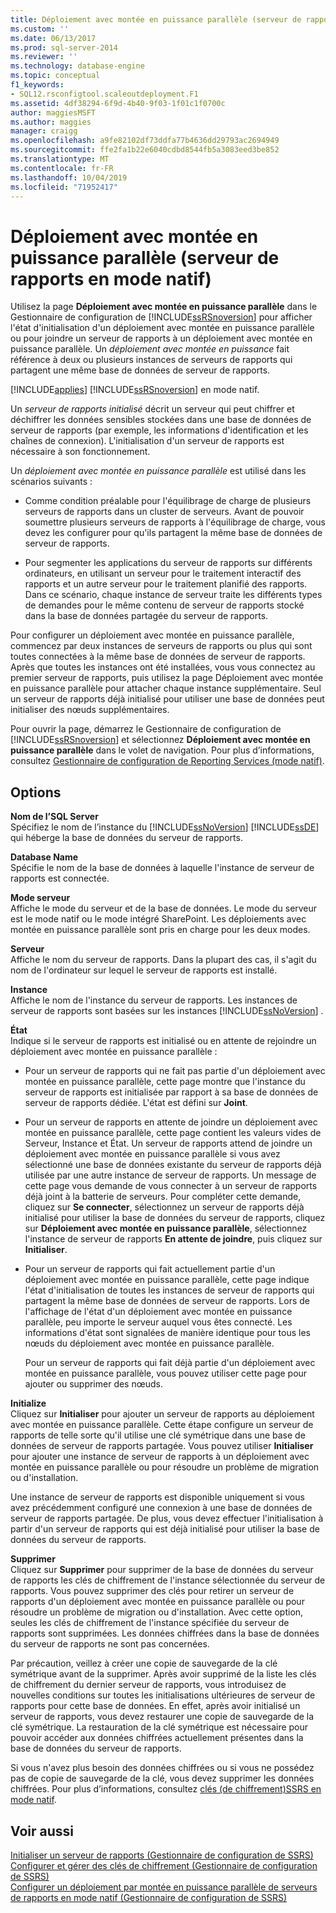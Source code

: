 ```yaml
---
title: Déploiement avec montée en puissance parallèle (serveur de rapports en mode natif) | Microsoft Docs
ms.custom: ''
ms.date: 06/13/2017
ms.prod: sql-server-2014
ms.reviewer: ''
ms.technology: database-engine
ms.topic: conceptual
f1_keywords:
- SQL12.rsconfigtool.scaleoutdeployment.F1
ms.assetid: 4df38294-6f9d-4b40-9f03-1f01c1f0700c
author: maggiesMSFT
ms.author: maggies
manager: craigg
ms.openlocfilehash: a9fe82102df73ddfa77b4636dd29793ac2694949
ms.sourcegitcommit: ffe2fa1b22e6040cdbd8544fb5a3083eed3be852
ms.translationtype: MT
ms.contentlocale: fr-FR
ms.lasthandoff: 10/04/2019
ms.locfileid: "71952417"
---
```

# <a name="scale-out-deployment-native-mode-report-server"></a>Déploiement avec montée en puissance parallèle (serveur de rapports en mode natif)
  Utilisez la page **Déploiement avec montée en puissance parallèle** dans le Gestionnaire de configuration de [!INCLUDE[ssRSnoversion](../../includes/ssrsnoversion-md.md)] pour afficher l'état d'initialisation d'un déploiement avec montée en puissance parallèle ou pour joindre un serveur de rapports à un déploiement avec montée en puissance parallèle. Un *déploiement avec montée en puissance* fait référence à deux ou plusieurs instances de serveurs de rapports qui partagent une même base de données de serveur de rapports.  
  
 [!INCLUDE[applies](../../includes/applies-md.md)] [!INCLUDE[ssRSnoversion](../../includes/ssrsnoversion-md.md)] en mode natif.  
  
 Un *serveur de rapports initialisé* décrit un serveur qui peut chiffrer et déchiffrer les données sensibles stockées dans une base de données de serveur de rapports (par exemple, les informations d'identification et les chaînes de connexion). L'initialisation d'un serveur de rapports est nécessaire à son fonctionnement.  
  
 Un *déploiement avec montée en puissance parallèle* est utilisé dans les scénarios suivants :  
  
-   Comme condition préalable pour l'équilibrage de charge de plusieurs serveurs de rapports dans un cluster de serveurs. Avant de pouvoir soumettre plusieurs serveurs de rapports à l'équilibrage de charge, vous devez les configurer pour qu'ils partagent la même base de données de serveur de rapports.  
  
-   Pour segmenter les applications du serveur de rapports sur différents ordinateurs, en utilisant un serveur pour le traitement interactif des rapports et un autre serveur pour le traitement planifié des rapports. Dans ce scénario, chaque instance de serveur traite les différents types de demandes pour le même contenu de serveur de rapports stocké dans la base de données partagée du serveur de rapports.  
  
 Pour configurer un déploiement avec montée en puissance parallèle, commencez par deux instances de serveurs de rapports ou plus qui sont toutes connectées à la même base de données de serveur de rapports. Après que toutes les instances ont été installées, vous vous connectez au premier serveur de rapports, puis utilisez la page Déploiement avec montée en puissance parallèle pour attacher chaque instance supplémentaire. Seul un serveur de rapports déjà initialisé pour utiliser une base de données peut initialiser des nœuds supplémentaires.  
  
 Pour ouvrir la page, démarrez le Gestionnaire de configuration de [!INCLUDE[ssRSnoversion](../../includes/ssrsnoversion-md.md)] et sélectionnez **Déploiement avec montée en puissance parallèle** dans le volet de navigation. Pour plus d’informations, consultez [Gestionnaire de configuration de Reporting Services &#40;mode natif&#41;](../../../2014/sql-server/install/reporting-services-configuration-manager-native-mode.md).  
  
## <a name="options"></a>Options  
 **Nom de l’SQL Server**  
 Spécifiez le nom de l’instance du [!INCLUDE[ssNoVersion](../../includes/ssnoversion-md.md)] [!INCLUDE[ssDE](../../includes/ssde-md.md)] qui héberge la base de données du serveur de rapports.  
  
 **Database Name**  
 Spécifie le nom de la base de données à laquelle l'instance de serveur de rapports est connectée.  
  
 **Mode serveur**  
 Affiche le mode du serveur et de la base de données. Le mode du serveur est le mode natif ou le mode intégré SharePoint. Les déploiements avec montée en puissance parallèle sont pris en charge pour les deux modes.  
  
 **Serveur**  
 Affiche le nom du serveur de rapports. Dans la plupart des cas, il s'agit du nom de l'ordinateur sur lequel le serveur de rapports est installé.  
  
 **Instance**  
 Affiche le nom de l'instance du serveur de rapports. Les instances de serveur de rapports sont basées sur les instances [!INCLUDE[ssNoVersion](../../includes/ssnoversion-md.md)] .  
  
 **État**  
 Indique si le serveur de rapports est initialisé ou en attente de rejoindre un déploiement avec montée en puissance parallèle :  
  
-   Pour un serveur de rapports qui ne fait pas partie d'un déploiement avec montée en puissance parallèle, cette page montre que l'instance du serveur de rapports est initialisée par rapport à sa base de données de serveur de rapports dédiée. L'état est défini sur **Joint**.  
  
-   Pour un serveur de rapports en attente de joindre un déploiement avec montée en puissance parallèle, cette page contient les valeurs vides de Serveur, Instance et État. Un serveur de rapports attend de joindre un déploiement avec montée en puissance parallèle si vous avez sélectionné une base de données existante du serveur de rapports déjà utilisée par une autre instance de serveur de rapports. Un message de cette page vous demande de vous connecter à un serveur de rapports déjà joint à la batterie de serveurs. Pour compléter cette demande, cliquez sur **Se connecter**, sélectionnez un serveur de rapports déjà initialisé pour utiliser la base de données du serveur de rapports, cliquez sur **Déploiement avec montée en puissance parallèle**, sélectionnez l'instance de serveur de rapports **En attente de joindre**, puis cliquez sur **Initialiser**.  
  
-   Pour un serveur de rapports qui fait actuellement partie d'un déploiement avec montée en puissance parallèle, cette page indique l'état d'initialisation de toutes les instances de serveur de rapports qui partagent la même base de données de serveur de rapports. Lors de l'affichage de l'état d'un déploiement avec montée en puissance parallèle, peu importe le serveur auquel vous êtes connecté. Les informations d'état sont signalées de manière identique pour tous les nœuds du déploiement avec montée en puissance parallèle.  
  
     Pour un serveur de rapports qui fait déjà partie d'un déploiement avec montée en puissance parallèle, vous pouvez utiliser cette page pour ajouter ou supprimer des nœuds.  
  
 **Initialize**  
 Cliquez sur **Initialiser** pour ajouter un serveur de rapports au déploiement avec montée en puissance parallèle. Cette étape configure un serveur de rapports de telle sorte qu'il utilise une clé symétrique dans une base de données de serveur de rapports partagée. Vous pouvez utiliser **Initialiser** pour ajouter une instance de serveur de rapports à un déploiement avec montée en puissance parallèle ou pour résoudre un problème de migration ou d'installation.  
  
 Une instance de serveur de rapports est disponible uniquement si vous avez précédemment configuré une connexion à une base de données de serveur de rapports partagée. De plus, vous devez effectuer l'initialisation à partir d'un serveur de rapports qui est déjà initialisé pour utiliser la base de données du serveur de rapports.  
  
 **Supprimer**  
 Cliquez sur **Supprimer** pour supprimer de la base de données du serveur de rapports les clés de chiffrement de l'instance sélectionnée du serveur de rapports. Vous pouvez supprimer des clés pour retirer un serveur de rapports d'un déploiement avec montée en puissance parallèle ou pour résoudre un problème de migration ou d'installation. Avec cette option, seules les clés de chiffrement de l'instance spécifiée du serveur de rapports sont supprimées. Les données chiffrées dans la base de données du serveur de rapports ne sont pas concernées.  
  
 Par précaution, veillez à créer une copie de sauvegarde de la clé symétrique avant de la supprimer. Après avoir supprimé de la liste les clés de chiffrement du dernier serveur de rapports, vous introduisez de nouvelles conditions sur toutes les initialisations ultérieures de serveur de rapports pour cette base de données. En effet, après avoir initialisé un serveur de rapports, vous devez restaurer une copie de sauvegarde de la clé symétrique. La restauration de la clé symétrique est nécessaire pour pouvoir accéder aux données chiffrées actuellement présentes dans la base de données du serveur de rapports.  
  
 Si vous n'avez plus besoin des données chiffrées ou si vous ne possédez pas de copie de sauvegarde de la clé, vous devez supprimer les données chiffrées. Pour plus d’informations, consultez [clés &#40;de chiffrement&#41;SSRS en mode natif](../../../2014/sql-server/install/encryption-keys-ssrs-native-mode.md).  
  
## <a name="see-also"></a>Voir aussi  
 [Initialiser un serveur de rapports &#40;Gestionnaire de configuration de SSRS&#41;](../../reporting-services/install-windows/ssrs-encryption-keys-initialize-a-report-server.md)   
 [Configurer et gérer des clés de chiffrement &#40;Gestionnaire de configuration de SSRS&#41;](../../reporting-services/install-windows/ssrs-encryption-keys-manage-encryption-keys.md)   
 [Configurer un déploiement par montée en puissance parallèle de serveurs de rapports en mode natif &#40;Gestionnaire de configuration de SSRS&#41;](../../reporting-services/install-windows/configure-a-native-mode-report-server-scale-out-deployment.md)  
  
  
